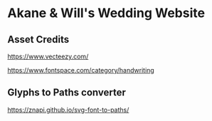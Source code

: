 # Akane & Will's Wedding Website

## Asset Credits

https://www.vecteezy.com/

https://www.fontspace.com/category/handwriting

## Glyphs to Paths converter

https://znapi.github.io/svg-font-to-paths/
